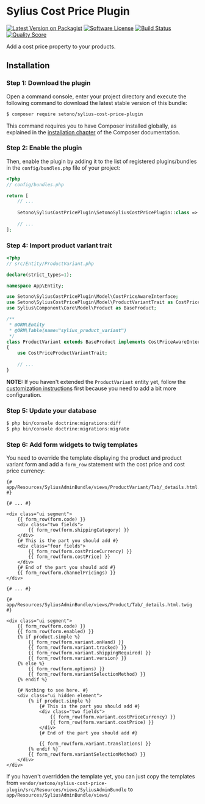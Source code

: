 # Sylius Cost Price Plugin

[![Latest Version on Packagist][ico-version]][link-packagist]
[![Software License][ico-license]](LICENSE)
[![Build Status][ico-travis]][link-travis]
[![Quality Score][ico-code-quality]][link-code-quality]

Add a cost price property to your products.

## Installation

### Step 1: Download the plugin

Open a command console, enter your project directory and execute the following command to download the latest stable version of this bundle:

```bash
$ composer require setono/sylius-cost-price-plugin
```

This command requires you to have Composer installed globally, as explained in the [installation chapter](https://getcomposer.org/doc/00-intro.md) of the Composer documentation.


### Step 2: Enable the plugin

Then, enable the plugin by adding it to the list of registered plugins/bundles
in the `config/bundles.php` file of your project:

```php
<?php
// config/bundles.php

return [
    // ...
    
    Setono\SyliusCostPricePlugin\SetonoSyliusCostPricePlugin::class => ['all' => true],
    
    // ...
];

```

### Step 4: Import product variant trait

```php
<?php
// src/Entity/ProductVariant.php

declare(strict_types=1);

namespace App\Entity;

use Setono\SyliusCostPricePlugin\Model\CostPriceAwareInterface;
use Setono\SyliusCostPricePlugin\Model\ProductVariantTrait as CostPriceProductVariantTrait;
use Sylius\Component\Core\Model\Product as BaseProduct;

/**
 * @ORM\Entity
 * @ORM\Table(name="sylius_product_variant")
 */
class ProductVariant extends BaseProduct implements CostPriceAwareInterface
{
    use CostPriceProductVariantTrait;
    
    // ...
}
```

**NOTE:** If you haven't extended the `ProductVariant` entity yet, follow the [customization instructions](https://docs.sylius.com/en/1.2/customization/model.html) first because you need to add a bit more configuration.

### Step 5: Update your database

```bash
$ php bin/console doctrine:migrations:diff
$ php bin/console doctrine:migrations:migrate
```

### Step 6: Add form widgets to twig templates
You need to override the template displaying the product and product variant form and add a `form_row` statement with the cost price and cost price currency:

```twig
{# app/Resources/SyliusAdminBundle/views/ProductVariant/Tab/_details.html.twig #}

{# ... #}

<div class="ui segment">
    {{ form_row(form.code) }}
    <div class="two fields">
        {{ form_row(form.shippingCategory) }}
    </div>
    {# This is the part you should add #}
    <div class="four fields">
        {{ form_row(form.costPriceCurrency) }}
        {{ form_row(form.costPrice) }}
    </div>
    {# End of the part you should add #}
    {{ form_row(form.channelPricings) }}
</div>

{# ... #}
```

```twig
{# app/Resources/SyliusAdminBundle/views/Product/Tab/_details.html.twig #}

<div class="ui segment">
    {{ form_row(form.code) }}
    {{ form_row(form.enabled) }}
    {% if product.simple %}
        {{ form_row(form.variant.onHand) }}
        {{ form_row(form.variant.tracked) }}
        {{ form_row(form.variant.shippingRequired) }}
        {{ form_row(form.variant.version) }}
    {% else %}
        {{ form_row(form.options) }}
        {{ form_row(form.variantSelectionMethod) }}
    {% endif %}

    {# Nothing to see here. #}
    <div class="ui hidden element">
        {% if product.simple %}
            {# This is the part you should add #}
            <div class="two fields">
                {{ form_row(form.variant.costPriceCurrency) }}
                {{ form_row(form.variant.costPrice) }}
            </div>
            {# End of the part you should add #}
        
            {{ form_row(form.variant.translations) }}
        {% endif %}
        {{ form_row(form.variantSelectionMethod) }}
    </div>
</div>
```

If you haven't overridden the template yet, you can just copy the templates from `vendor/setono/sylius-cost-price-plugin/src/Resources/views/SyliusAdminBundle` to `app/Resources/SyliusAdminBundle/views/`

[ico-version]: https://img.shields.io/packagist/v/setono/sylius-cost-price-plugin.svg?style=flat-square
[ico-license]: https://img.shields.io/badge/license-MIT-brightgreen.svg?style=flat-square
[ico-travis]: https://travis-ci.com/Setono/SyliusCostPricePlugin.svg?branch=master
[ico-code-quality]: https://img.shields.io/scrutinizer/g/Setono/SyliusCostPricePlugin.svg?style=flat-square

[link-packagist]: https://packagist.org/packages/setono/sylius-cost-price-plugin
[link-travis]: https://travis-ci.com/Setono/SyliusCostPricePlugin
[link-code-quality]: https://scrutinizer-ci.com/g/Setono/SyliusCostPricePlugin
